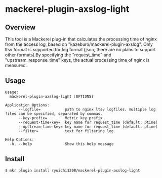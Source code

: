 # mackerel-plugin-axslog-light

## Overview

This tool is a Mackerel plug-in that calculates the processing time of nginx from the access log, based on "kazeburo/mackerel-plugin-axslog". Only ltsv format is supported for log format (json, there are no plans to support other formats).By specifying the "request_time" and "upstream_response_time" keys, the actual processing time of nginx is measured.

## Usage

```
Usage:
  mackerel-plugin-axslog-light [OPTIONS]

Application Options:
      --logfile=           path to nginx ltsv logfiles. multiple log files can be specified, separated by commas.
      --key-prefix=        Metric key prefix
      --request-time-key=  key name for request_time (default: ptime)
      --upstream-time-key= key name for request_time (default: ptime)
      --filter=            text for filtering log

Help Options:
  -h, --help               Show this help message
```

## Install

``` shell
$ mkr plugin install ryuichi1208/mackerel-plugin-axslog-light
```
